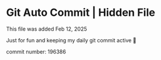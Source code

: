 # Git Auto Commit | Hidden File

This file was added Feb 12, 2025

Just for fun and keeping my daily git commit active 🤪

commit number: 196386
